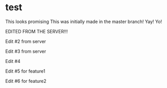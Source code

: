 # test

This looks promising
This was initially made in the master branch! Yay! Yo!

EDITED FROM THE SERVER!!!

Edit #2 from server

Edit #3 from server

Edit #4

Edit #5 for feature1

Edit #6 for feature2
